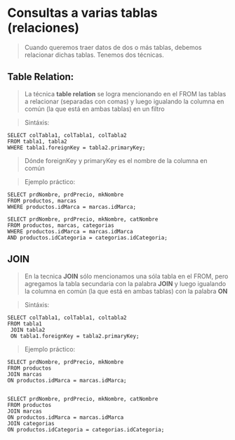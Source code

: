 # Consultas a varias tablas (relaciones)

> Cuando queremos traer datos de dos o más tablas, debemos relacionar dichas tablas. 
> Tenemos dos técnicas.

## Table Relation: 
> La técnica **table relation** se logra mencionando en el 
> FROM las tablas a relacionar (separadas con comas) 
> y luego igualando la columna en común (la que está en ambas tablas) en un filtro

> Sintáxis: 

    SELECT colTabla1, colTabla1, colTabla2  
    FROM tabla1, tabla2  
    WHERE tabla1.foreignKey = tabla2.primaryKey; 

> Dónde foreignKey y primaryKey es el nombre de la columna en común

> Ejemplo práctico: 

    SELECT prdNombre, prdPrecio, mkNombre  
    FROM productos, marcas  
    WHERE productos.idMarca = marcas.idMarca;  

    SELECT prdNombre, prdPrecio, mkNombre, catNombre  
    FROM productos, marcas, categorias  
    WHERE productos.idMarca = marcas.idMarca  
    AND productos.idCategoria = categorias.idCategoria;

## JOIN

>  En la tecnica **JOIN** sólo mencionamos una sóla tabla en el FROM, pero agregamos la tabla secundaria con la palabra **JOIN** 
> y luego igualando la columna en común (la que está en ambas tablas) con la palabra **ON** 

> Sintáxis: 

    SELECT colTabla1, colTabla1, coltabla2  
    FROM tabla1  
     JOIN tabla2  
     ON tabla1.foreignKey = tabla2.primaryKey;  


> Ejemplo práctico: 

    SELECT prdNombre, prdPrecio, mkNombre  
    FROM productos  
    JOIN marcas  
    ON productos.idMarca = marcas.idMarca;


    SELECT prdNombre, prdPrecio, mkNombre, catNombre  
    FROM productos
    JOIN marcas  
    ON productos.idMarca = marcas.idMarca  
    JOIN categorias  
    ON productos.idCategoria = categorias.idCategoria;

